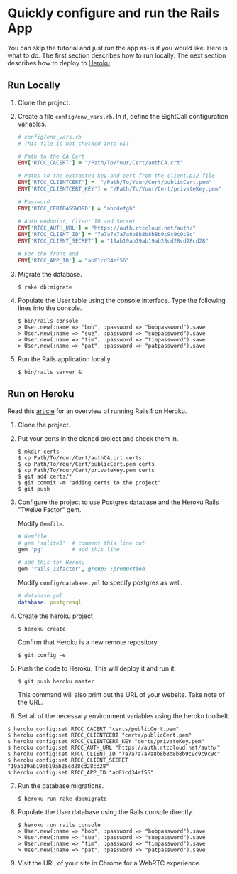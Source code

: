 
Quickly configure and run the Rails App
================================================================

You can skip the tutorial and just run the app as-is if you would
like.  Here is what to do.  The first section describes how to run
locally.  The next section describes how to deploy to
[Heroku](http://heroku.com).

## Run Locally

1. Clone the project.

2. Create a file `config/env_vars.rb`.  In it, define the SightCall
   configuration variables.
   
   ```ruby
   # config/env_vars.rb
   # This file is not checked into GIT

   # Path to the CA Cert
   ENV['RTCC_CACERT'] = "/Path/To/Your/Cert/authCA.crt"

   # Paths to the extracted key and cert from the client.p12 file
   ENV['RTCC_CLIENTCERT'] =  "/Path/To/Your/Cert/publicCert.pem"
   ENV['RTCC_CLIENTCERT_KEY'] = "/Path/To/Your/Cert/privateKey.pem"

   # Password
   ENV['RTCC_CERTPASSWORD'] = "abcdefgh"

   # Auth endpoint, Client ID and Secret
   ENV['RTCC_AUTH_URL'] = "https://auth.rtccloud.net/auth/"
   ENV['RTCC_CLIENT_ID'] = "7a7a7a7a7a8b8b8b8b8b9c9c9c9c9c"
   ENV['RTCC_CLIENT_SECRET'] = "19ab19ab19ab19ab28cd28cd28cd28"

   # For the front end
   ENV['RTCC_APP_ID'] = "ab01cd34ef56"
    ```
    
3. Migrate the database.

   ```shell
   $ rake db:migrate
   ```

4. Populate the User table using the console interface.  Type the following lines into the console.

   ```shell
   $ bin/rails console
   > User.new(:name => "bob", :password => "bobpassword").save
   > User.new(:name => "sue", :password => "suepassword").save
   > User.new(:name => "tim", :password => "timpassword").save
   > User.new(:name => "pat", :password => "patpassword").save
   ```

5. Run the Rails application locally.

   ```shell
   $ bin/rails server &
   ```
   
## Run on Heroku

Read this
[article](https://devcenter.heroku.com/articles/getting-started-with-rails4)
for an overview of running Rails4 on Heroku.

1. Clone the project.

2. Put your certs in the cloned project and check them in.

   ```shell
   $ mkdir certs
   $ cp Path/To/Your/Cert/authCA.crt certs
   $ cp Path/To/Your/Cert/publicCert.pem certs
   $ cp Path/To/Your/Cert/privateKey.pem certs
   $ git add certs/*
   $ git commit -m "adding certs to the project"
   $ git push
   ```

3. Configure the project to use Postgres database and the Heroku Rails "Twelve Factor" gem.

   Modify `Gemfile`.

   ```ruby
   # Gemfile
   # gem 'sqlite3'  # comment this line out
   gem 'pg'         # add this line

   # add this for Heroku
   gem 'rails_12factor', group: :production
   ```

   Modify `config/database.yml` to specify postgres as well.

   ```yml
   # database.yml
   database: postgresql
   ```

4. Create the heroku project

   ```shell
   $ heroku create
   ```

   Confirm that Heroku is a new remote repository.
   ```shell
   $ git config -e
   ```

5. Push the code to Heroku.  This will deploy it and run it.

   ```shell
   $ git push heroku master
   ```

   This command will also print out the URL of your website.  Take note of the URL.


6.  Set all of the necessary environment variables using the heroku toolbelt.

   ```shell
   $ heroku config:set RTCC_CACERT "certs/publicCert.pem"
   $ heroku config:set RTCC_CLIENTCERT "certs/publicCert.pem"
   $ heroku config:set RTCC_CLIENTCERT_KEY "certs/privateKey.pem"
   $ heroku config:set RTCC_AUTH_URL "https://auth.rtccloud.net/auth/"
   $ heroku config:set RTCC_CLIENT_ID "7a7a7a7a7a8b8b8b8b8b9c9c9c9c9c"
   $ heroku config:set RTCC_CLIENT_SECRET "19ab19ab19ab19ab28cd28cd28cd28"
   $ heroku config:set RTCC_APP_ID "ab01cd34ef56"
   ```


7. Run the database migrations.

   ```shell
   $ heroku run rake db:migrate
   ```

8. Populate the User database using the Rails console directly.

   ```shell
   $ heroku run rails console
   > User.new(:name => "bob", :password => "bobpassword").save
   > User.new(:name => "sue", :password => "suepassword").save
   > User.new(:name => "tim", :password => "timpassword").save
   > User.new(:name => "pat", :password => "patpassword").save
   ```

9. Visit the URL of your site in Chrome for a WebRTC experience.

